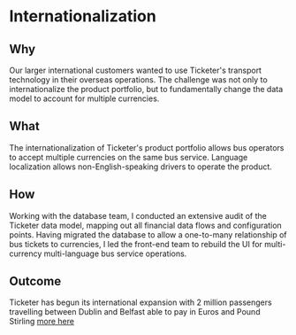 # Internationalization

## Why
Our larger international customers wanted to use Ticketer's transport technology in their overseas operations. The challenge was not only to internationalize the product portfolio, but to fundamentally change the data model to account for multiple currencies. 

## What
The internationalization of Ticketer's product portfolio allows bus operators to accept multiple currencies on the same bus service. Language localization allows non-English-speaking drivers to operate the product.

## How
Working with the database team, I conducted an extensive audit of the Ticketer data model, mapping out all financial data flows and configuration points. Having migrated the database to allow a one-to-many relationship of bus tickets to currencies, I led the front-end team to rebuild the UI for multi-currency multi-language bus service operations.

## Outcome
Ticketer has begun its international expansion with 2 million passengers travelling between Dublin and Belfast able to pay in Euros and Pound Stirling
[more here](https://www.ticketer.com/en/case-study/first-aircoach-uses-first-ever-multi-currency-contactless-etms/)